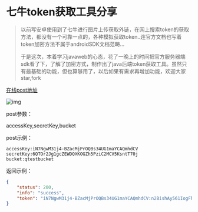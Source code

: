 # 七牛token获取工具分享

> 以前写安卓使用到了七牛进行图片上传获取外链，在网上搜索token的获取方法，都没有一个可靠一点的，各种模拟获取token..连官方文档也写着token加密方法不属于androidSDK文档范畴...
>
> 于是这次，本着学习javaweb的心态，花了一晚上的时间把官方服务器端sdk看了下，了解了加密方式，制作出了java后端token获取工具。虽然只有最基础的功能，但也算够用了，以后如果有需求再增加功能，欢迎大家star,fork

[在线post地址](http://119.23.48.151:8080/qiniu/)


![img](https://github.com/Zzzia/qiniuToken/qiniu.png)


post参数：

accessKey,secretKey,bucket

post示例：

```
accessKey:iN7NgwM31j4-BZacMjPrOQBs34UG1maYCAQmhdCV
secretKey:6QTOr2Jg1gcZEWDQXKOGZh5PziC2MCV5KsntT70j
bucket:qtestbucket
```



返回示例：

```json
{
    "status": 200,
    "info": "success",
    "token": "iN7NgwM31j4-BZacMjPrOQBs34UG1maYCAQmhdCV:n2BishAy561IogFhWBFsTccCKYY=:eyJzY29wZSI6InF0ZXN0YnVja2V0IiwiZGVhZGxpbmUiOjE1MTkzODI4NTB9"
}
```